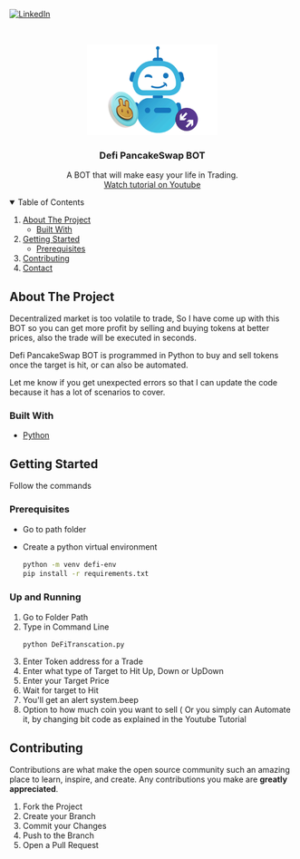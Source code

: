 [![LinkedIn][linkedin-shield]][linkedin-url]


<!-- PROJECT LOGO -->
<br />
<p align="center">
  <a href="https://github.com/ZainAchak/DeFi_PanCakeSwapBot">
    <img src="images/Defi_PancakeBot.png" alt="Logo" width="230" height="160">
  </a>

  <h3 align="center">Defi PancakeSwap BOT</h3>

  <p align="center">
    A BOT that will make easy your life in Trading.
    <br />
    <a href="https://www.youtube.com/watch?v=cSel-wyrTFI">Watch tutorial on Youtube</a>
   <!-- <a href="https://www.dailymotion.com/video/k4eas3yz9wFXruxd3aG">Watch tutorial Link 1</a><br> -->
   <!-- <a href="https://vimeo.com/604882001">Watch tutorial Link 2</a> -->
    <br>
    <!-- <b> Password 1234 </b> -->
    <!-- <a href="https://www.youtube.com/watch?v=cSel-wyrTFI">Watch tutorial on Youtube</a> -->
  </p>
</p>



<!-- TABLE OF CONTENTS -->
<details open="open">
  <summary>Table of Contents</summary>
  <ol>
    <li>
      <a href="#about-the-project">About The Project</a>
      <ul>
        <li><a href="#built-with">Built With</a></li>
      </ul>
    </li>
    <li>
      <a href="#getting-started">Getting Started</a>
      <ul>
        <li><a href="#prerequisites">Prerequisites</a></li>
      </ul>
    </li>
    <li><a href="#contributing">Contributing</a></li>
    <li><a href="#contact">Contact</a></li>
  </ol>
</details>




<!-- ABOUT THE PROJECT -->
## About The Project

Decentralized market is too volatile to trade, So I have come up with this BOT so you can get more profit by selling and buying tokens at better prices, also the trade will be executed in seconds.

Defi PancakeSwap BOT is programmed in Python to buy and sell tokens once the target is hit, or can also be automated.

Let me know if you get unexpected errors so that I can update the code because it has a lot of scenarios to cover.

### Built With

* [Python](https://www.python.org/)



<!-- GETTING STARTED -->
## Getting Started

Follow the commands

### Prerequisites
* Go to path folder

* Create a python virtual environment
  ```sh
  python -m venv defi-env
  pip install -r requirements.txt
  ```

### Up and Running

1. Go to Folder Path
2. Type in Command Line
   ```sh
   python DeFiTranscation.py
   ```
3. Enter Token address for a Trade
4. Enter what type of Target to Hit Up, Down or UpDown
5. Enter your Target Price
6. Wait for target to Hit
7. You'll get an alert system.beep
8. Option to how much coin you want to sell ( Or you simply can Automate it, by changing bit code as explained in the Youtube Tutorial

<!-- CONTRIBUTING -->
## Contributing

Contributions are what make the open source community such an amazing place to learn, inspire, and create. Any contributions you make are **greatly appreciated**.

1. Fork the Project
2. Create your Branch
3. Commit your Changes
4. Push to the Branch
5. Open a Pull Request

<!-- MARKDOWN LINKS & IMAGES -->
[contributors-shield]: https://img.shields.io/github/contributors/othneildrew/Best-README-Template.svg?style=for-the-badge
[contributors-url]: https://github.com/othneildrew/Best-README-Template/graphs/contributors
[forks-shield]: https://img.shields.io/github/forks/othneildrew/Best-README-Template.svg?style=for-the-badge
[forks-url]: https://github.com/othneildrew/Best-README-Template/network/members
[stars-shield]: https://img.shields.io/github/stars/othneildrew/Best-README-Template.svg?style=for-the-badge
[stars-url]: https://github.com/othneildrew/Best-README-Template/stargazers
[issues-shield]: https://img.shields.io/github/issues/othneildrew/Best-README-Template.svg?style=for-the-badge
[issues-url]: https://github.com/othneildrew/Best-README-Template/issues
[license-shield]: https://img.shields.io/github/license/othneildrew/Best-README-Template.svg?style=for-the-badge
[license-url]: https://github.com/othneildrew/Best-README-Template/blob/master/LICENSE.txt
[linkedin-shield]: https://img.shields.io/badge/-LinkedIn-black.svg?style=for-the-badge&logo=linkedin&colorB=555
[linkedin-url]: https://www.linkedin.com/in/zain-ullah-466aa4125/
[product-screenshot]: images/screenshot.png
